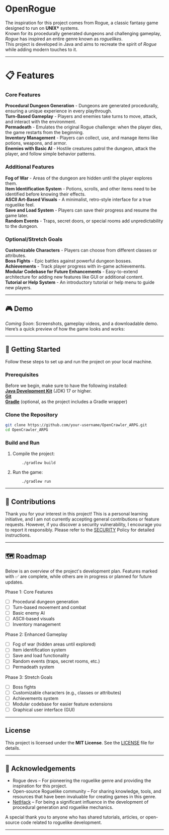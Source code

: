 # OpenRogue

The inspiration for this project comes from Rogue, a classic fantasy game designed to run on **UNIX†** systems. <br/>
Known for its procedurally generated dungeons and challenging gameplay, *Rogue* has inspired an entire genre known as *roguelikes*. <br/>
This project is developed in Java and aims to recreate the spirit of *Rogue* while adding modern touches to it.

---

# 📋 Features

### Core Features

**Procedural Dungeon Generation** - Dungeons are generated procedurally, ensuring a unique experience in every playthrough. <br/>
**Turn-Based Gameplay** - Players and enemies take turns to move, attack, and interact with the environment. <br/>
**Permadeath** - Emulates the original Rogue challenge: when the player dies, the game restarts from the beginning. <br/>
**Inventory Management** - Players can collect, use, and manage items like potions, weapons, and armor. <br/>
**Enemies with Basic AI** - Hostile creatures patrol the dungeon, attack the player, and follow simple behavior patterns. <br/>

### Additional Features

**Fog of War** - Areas of the dungeon are hidden until the player explores them. <br/>
**Item Identification System** - Potions, scrolls, and other items need to be identified before knowing their effects. <br/>
**ASCII Art-Based Visuals** - A minimalist, retro-style interface for a true roguelike feel. <br/>
**Save and Load System** - Players can save their progress and resume the game later. <br/>
**Random Events** - Traps, secret doors, or special rooms add unpredictability to the dungeon. <br/>

### Optional/Stretch Goals

**Customizable Characters** - Players can choose from different classes or attributes. <br/>
**Boss Fights** - Epic battles against powerful dungeon bosses. <br/>
**Achievements** - Track player progress with in-game achievements. <br/>
**Modular Codebase for Future Enhancements** - Easy-to-extend architecture for adding new features like GUI or additional content. <br/>
**Tutorial or Help System** - An introductory tutorial or help menu to guide new players. <br/>

---

## 🎮 Demo

*Coming Soon*: Screenshots, gameplay videos, and a downloadable demo.
Here’s a quick preview of how the game looks and works:

---

## 🚀 Getting Started

Follow these steps to set up and run the project on your local machine.

### Prerequisites

Before we begin, make sure to have the following installed: <br/>
[**Java Development Kit**](https://www.oracle.com/java/technologies/downloads/archive/) (JDK) 17 or higher. <br/>
[**Git**](https://git-scm.com/downloads) <br/>
[**Gradle**](https://gradle.org/install/) (optional, as the project includes a Gradle wrapper) <br/>

### Clone the Repository
```bash
git clone https://github.com/your-username/OpenCrawler_ARPG.git
cd OpenCrawler_ARPG
```

### Build and Run
1. Compile the project:
    ```
        ./gradlew build
    ```
2. Run the game:
    ```
        ./gradlew run
    ```

---

## 🤝 Contributions

Thank you for your interest in this project! This is a personal learning initiative, and I am not currently accepting general contributions or feature requests.
However, if you discover a security vulnerability, I encourage you to report it responsibly. Please refer to the [SECURITY](SECURITY) Policy for detailed instructions.

---

## 🗺️ Roadmap

Below is an overview of the project's development plan.
Features marked with ✅ are complete, while others are in progress or planned for future updates.

Phase 1: Core Features
- [ ] Procedural dungeon generation
- [ ] Turn-based movement and combat
- [ ] Basic enemy AI
- [ ] ASCII-based visuals
- [ ] Inventory management

Phase 2: Enhanced Gameplay
- [ ] Fog of war (hidden areas until explored)
- [ ] Item identification system
- [ ] Save and load functionality
- [ ] Random events (traps, secret rooms, etc.)
- [ ] Permadeath system

Phase 3: Stretch Goals
- [ ] Boss fights
- [ ] Customizable characters (e.g., classes or attributes)
- [ ] Achievements system
- [ ] Modular codebase for easier feature extensions
- [ ] Graphical user interface (GUI)

---

## License

This project is licensed under the **MIT License**. See the [LICENSE](LICENSE) file for details.

---

## 🙏 Acknowledgements

- Rogue devs – For pioneering the roguelike genre and providing the inspiration for this project.
- Open-source Roguelike community – For sharing knowledge, tools, and resources that have been invaluable for creating games in this genre.
- [NetHack](https://nethack.org/) – For being a significant influence in the development of procedural generation and roguelike mechanics.

A special thank you to anyone who has shared tutorials, articles, or open-source code related to roguelike development.

---
